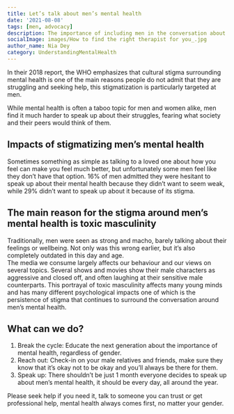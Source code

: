 ```yaml
---  
title: Let’s talk about men’s mental health
date: '2021-08-08'  
tags: [men, advocacy]  
description: The importance of including men in the conversation about mental health
socialImage: images/How to find the right therapist for you_.jpg
author_name: Nia Dey
category: UnderstandingMentalHealth
---  
```

In their 2018 report, the WHO emphasizes that cultural stigma surrounding mental health is one of the main reasons people do not admit that they are struggling and seeking help, this stigmatization is particularly targeted at men.

While mental health is often a taboo topic for men and women alike, men find it much harder to speak up about their struggles, fearing what society and their peers would think of them.

## Impacts of stigmatizing men’s mental health
Sometimes something as simple as talking to a loved one about how you feel can make you feel much better, but unfortunately some men feel like they don’t have that option. 16% of men admitted they were hesitant to speak up about their mental health because they didn’t want to seem weak, while 29% didn’t want to speak up about it because of its stigma. 

## The main reason for the stigma around men’s mental health is toxic masculinity
Traditionally, men were seen as strong and macho, barely talking about their feelings or wellbeing. Not only was this wrong earlier, but it’s also completely outdated in this day and age.  
The media we consume largely affects our behaviour and our views on several topics. Several shows and movies show their male characters as aggressive and closed off, and often laughing at their sensitive male counterparts. 
This portrayal of toxic masculinity affects many young minds and has many different psychological impacts one of which is the persistence of stigma that continues to surround the conversation around men’s mental health.

## What can we do?
  1. Break the cycle: Educate the next generation about the importance of mental health, regardless of gender. 
  2. Reach out: Check-in on your male relatives and friends, make sure they know that it’s okay not to be okay and you’ll always be there for them. 
  3. Speak up: There shouldn’t be just 1 month everyone decides to speak up about men’s mental health, it should be every day, all around the year.

Please seek help if you need it, talk to someone you can trust or get professional help, mental health always comes first, no matter your gender.
